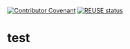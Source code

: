 <!--
SPDX-License-Identifier: CC-BY-4.0

Copyright 2021 Simon Marynissen <marynissen.simon@gmail.com>
-->

[![Contributor Covenant](https://img.shields.io/badge/Contributor%20Covenant-2.0-4baaaa.svg)](CODE_OF_CONDUCT.md)
[![REUSE status](https://api.reuse.software/badge/git.fsfe.org/reuse/api)](https://api.reuse.software/info/git.fsfe.org/reuse/api)

# test
